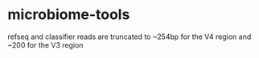 # microbiome-tools
refseq and classifier reads are truncated to ~254bp for the V4 region and ~200 for the V3 region
